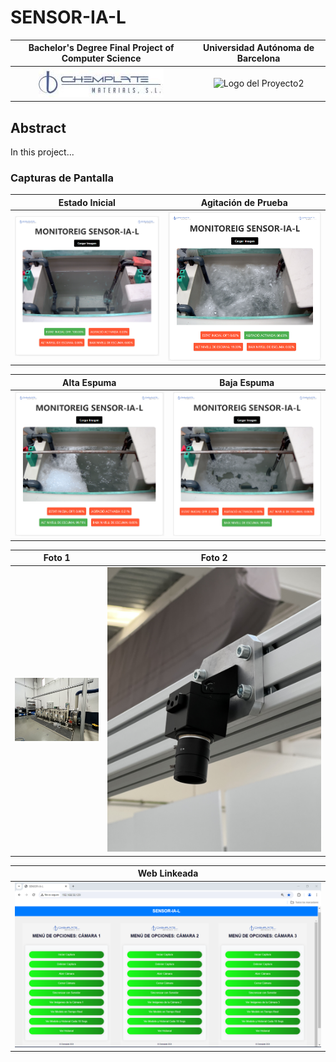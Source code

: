 # SENSOR-IA-L

| Bachelor's Degree Final Project of Computer Science | Universidad Autónoma de Barcelona |
|:-------------------:|:-------------------:|
| ![Logo del Proyecto](images/logo_chemplate.jfif) | ![Logo del Proyecto2](images/logo-metadades.png) |



## Abstract
In this project...



### Capturas de Pantalla

| Estado Inicial | Agitación de Prueba |
|:--------------:|:-------------------:|
| ![Estado Inicial](images/estat_inicial.PNG) | ![Agitación de Prueba](images/agitacio_prova.PNG) |

| Alta Espuma | Baja Espuma |
|:-----------:|:-----------:|
| ![Alta Espuma](images/alt_espuma.PNG) | ![Baja Espuma](images/baix_espuma.PNG) |

| Foto 1 | Foto 2 |
|:------:|:----------------:|
| ![Foto 1](images/IMG_3484.jpg) | <img src="images/IMG_3495.jpg" alt="Foto 2" width="3000"/> |

| Web Linkeada |
|:------------:|
| ![Web Linkeada](images/web_linkeada.PNG) |


